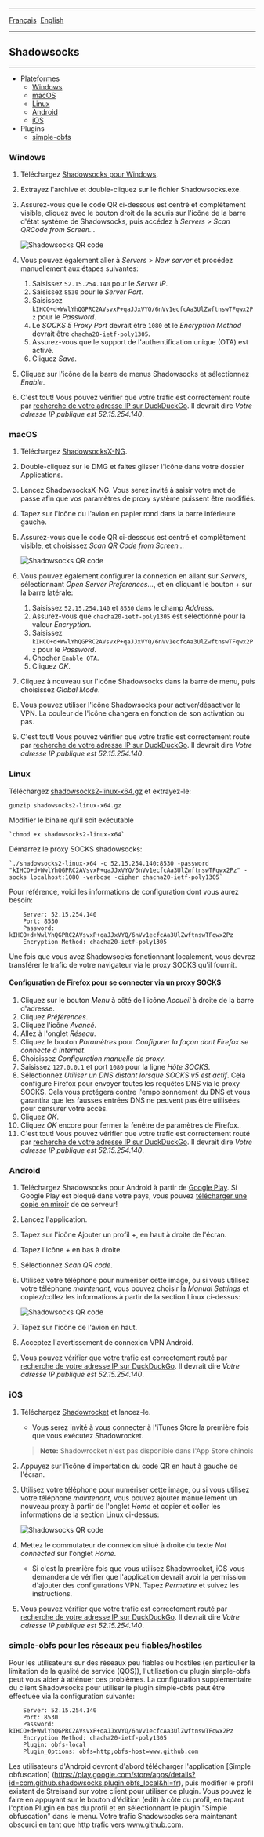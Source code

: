 - - -
  [Français](index-fr.html)&nbsp;
  [English](index.html)&nbsp;
- - -
Shadowsocks
-----------

---
* Plateformes
  * [Windows](#windows)
  * [macOS](#macos)
  * [Linux](#linux)
  * [Android](#android)
  * [iOS](#ios)
* Plugins
  * [simple-obfs](#simple-obfs)

<a name="windows"></a>
### Windows ###
1. Téléchargez [Shadowsocks pour Windows](/mirror/shadowsocks/index-fr.html).
1. Extrayez l'archive et double-cliquez sur le fichier Shadowsocks.exe.
1. Assurez-vous que le code QR ci-dessous est centré et complètement visible, cliquez avec le bouton droit de la souris sur l'icône de la barre d'état système de Shadowsocks, puis accédez à *Servers* > *Scan QRCode from Screen...*

   ![Shadowsocks QR code](/shadowsocks/shadowsocks-qr-code.png)
1. Vous pouvez également aller à *Servers* > *New server* et procédez manuellement aux étapes suivantes:
   1. Saisissez `52.15.254.140` pour le *Server IP*.
   1. Saisissez `8530` pour le *Server Port*.
   1. Saisissez `kIHCO+d+WwlYhQGPRC2AVsvxP+qaJJxVYQ/6nVv1ecfcAa3UlZwftnswTFqwx2Pz` pour le *Password*.
   1. Le *SOCKS 5 Proxy Port* devrait être `1080` et le *Encryption Method* devrait être `chacha20-ietf-poly1305`.
   1. Assurez-vous que le support de l'authentification unique (OTA) est activé.
   1. Cliquez *Save*.
1. Cliquez sur l'icône de la barre de menus Shadowsocks et sélectionnez *Enable*.
1. C'est tout! Vous pouvez vérifier que votre trafic est correctement routé par [recherche de votre adresse IP sur DuckDuckGo](https://duckduckgo.com/?q=ip+address). Il devrait dire *Votre adresse IP publique est 52.15.254.140*.

<a name="macos"></a>
### macOS ###
1. Téléchargez [ShadowsocksX-NG](/mirror/shadowsocks/index-fr.html).
1. Double-cliquez sur le DMG et faites glisser l'icône dans votre dossier Applications.
1. Lancez ShadowsocksX-NG. Vous serez invité à saisir votre mot de passe afin que vos paramètres de proxy système puissent être modifiés.
1. Tapez sur l'icône du l'avion en papier rond dans la barre inférieure gauche.
1. Assurez-vous que le code QR ci-dessous est centré et complètement visible, et choisissez *Scan QR Code from Screen...*

   ![Shadowsocks QR code](/shadowsocks/shadowsocks-qr-code.png)
1. Vous pouvez également configurer la connexion en allant sur *Servers*, sélectionnant *Open Server Preferences...*, et en cliquant le bouton *+* sur la barre latérale:
   1. Saisissez `52.15.254.140` et `8530` dans le champ *Address*.
   1. Assurez-vous que `chacha20-ietf-poly1305` est sélectionné pour la valeur *Encryption*.
   1. Saisissez `kIHCO+d+WwlYhQGPRC2AVsvxP+qaJJxVYQ/6nVv1ecfcAa3UlZwftnswTFqwx2Pz` pour le *Password*.
   1. Chocher `Enable OTA`.
   1. Cliquez *OK*.
1. Cliquez à nouveau sur l'icône Shadowsocks dans la barre de menu, puis choisissez *Global Mode*.
1. Vous pouvez utiliser l'icône Shadowsocks pour activer/désactiver le VPN. La couleur de l'icône changera en fonction de son activation ou pas.
1. C'est tout! Vous pouvez vérifier que votre trafic est correctement routé par [recherche de votre adresse IP sur DuckDuckGo](https://duckduckgo.com/?q=ip+address). Il devrait dire *Votre adresse IP publique est 52.15.254.140*.

<a name="linux"></a>
### Linux ###
Téléchargez [shadowsocks2-linux-x64.gz](/mirror/shadowsocks/index-fr.html) et extrayez-le:

   `gunzip shadowsocks2-linux-x64.gz`

Modifier le binaire qu'il soit exécutable

    `chmod +x shadowsocks2-linux-x64`

Démarrez le proxy SOCKS shadowsocks:

    `./shadowsocks2-linux-x64 -c 52.15.254.140:8530 -password "kIHCO+d+WwlYhQGPRC2AVsvxP+qaJJxVYQ/6nVv1ecfcAa3UlZwftnswTFqwx2Pz" -socks localhost:1080 -verbose -cipher chacha20-ietf-poly1305`


Pour référence, voici les informations de configuration dont vous aurez besoin:

        Server: 52.15.254.140
        Port: 8530
        Password: kIHCO+d+WwlYhQGPRC2AVsvxP+qaJJxVYQ/6nVv1ecfcAa3UlZwftnswTFqwx2Pz
        Encryption Method: chacha20-ietf-poly1305

Une fois que vous avez Shadowsocks fonctionnant localement, vous devrez transférer le trafic de votre navigateur via le proxy SOCKS qu'il fournit.

#### Configuration de Firefox pour se connecter via un proxy SOCKS ####
1. Cliquez sur le bouton *Menu* à côté de l'icône *Accueil* à droite de la barre d'adresse.
1. Cliquez *Préférences*.
1. Cliquez l'icône *Avancé*.
1. Allez à l'onglet *Réseau*.
1. Cliquez le bouton *Paramètres* pour *Configurer la façon dont Firefox se connecte à Internet*.
1. Choisissez *Configuration manuelle de proxy*.
1. Saisissez `127.0.0.1` et port `1080` pour la ligne *Hôte SOCKS*.
1. Sélectionnez *Utiliser un DNS distant lorsque SOCKS v5 est actif*. Cela configure Firefox pour envoyer toutes les requêtes DNS via le proxy SOCKS. Cela vous protégera contre l'empoisonnement du DNS et vous garantira que les fausses entrées DNS ne peuvent pas être utilisées pour censurer votre accès.
1. Cliquez *OK*.
1. Cliquez *OK* encore pour fermer la fenêtre de paramètres de Firefox..
1. C'est tout! Vous pouvez vérifier que votre trafic est correctement routé par [recherche de votre adresse IP sur DuckDuckGo](https://duckduckgo.com/?q=ip+address). Il devrait dire *Votre adresse IP publique est 52.15.254.140*.


<a name="android"></a>
### Android ###
1. Téléchargez Shadowsocks pour Android à partir de [Google Play](https://play.google.com/store/apps/details?id=com.github.shadowsocks&hl=fr). Si Google Play est bloqué dans votre pays, vous pouvez [télécharger une copie en miroir](/mirror/shadowsocks/index-fr.html) de ce serveur!
1. Lancez l'application.
1. Tapez sur l'icône Ajouter un profil +, en haut à droite de l'écran.
1. Tapez l'icône *+* en bas à droite.
1. Sélectionnez *Scan QR code*.
1. Utilisez votre téléphone pour numériser cette image, ou si vous utilisez votre téléphone _maintenant_, vous pouvez choisir la *Manual Settings* et copiez/collez les informations à partir de la section Linux ci-dessus:

   ![Shadowsocks QR code](/shadowsocks/shadowsocks-qr-code.png)
1. Tapez sur l'icône de l'avion en haut.
1. Acceptez l'avertissement de connexion VPN Android.
1. Vous pouvez vérifier que votre trafic est correctement routé par [recherche de votre adresse IP sur DuckDuckGo](https://duckduckgo.com/?q=ip+address). Il devrait dire *Votre adresse IP publique est 52.15.254.140*.


<a name="ios"></a>
### iOS ###

1. Téléchargez [Shadowrocket](https://itunes.apple.com/fr/app/shadowrocket/id932747118?mt=8) et lancez-le.
   * Vous serez invité à vous connecter à l'iTunes Store la première fois que vous exécutez Shadowrocket.
   > **Note:** Shadowrocket n'est pas disponible dans l'App Store chinois
1. Appuyez sur l'icône d'importation du code QR en haut à gauche de l'écran.
1. Utilisez votre téléphone pour numériser cette image, ou si vous utilisez votre téléphone _maintenant_, vous pouvez ajouter manuellement un nouveau proxy à partir de l'onglet *Home* et copier et coller les informations de la section Linux ci-dessus:

   ![Shadowsocks QR code](/shadowsocks/shadowsocks-qr-code.png)
1. Mettez le commutateur de connexion situé à droite du texte *Not connected* sur l'onglet *Home*.
   * Si c'est la première fois que vous utilisez Shadowrocket, iOS vous demandera de vérifier que l'application devrait avoir la permission d'ajouter des configurations VPN. Tapez *Permettre* et suivez les instructions.
1. Vous pouvez vérifier que votre trafic est correctement routé par [recherche de votre adresse IP sur DuckDuckGo](https://duckduckgo.com/?q=ip+address). Il devrait dire *Votre adresse IP publique est 52.15.254.140*.

<a name="simple-obfs"></a>
### simple-obfs pour les réseaux peu fiables/hostiles ###
Pour les utilisateurs sur des réseaux peu fiables ou hostiles (en particulier la limitation de la qualité de service (QOS)), l'utilisation du plugin simple-obfs peut vous aider à atténuer ces problèmes. La configuration supplémentaire du client Shadowsocks pour utiliser le plugin simple-obfs peut être effectuée via la configuration suivante:

        Server: 52.15.254.140
        Port: 8530
        Password: kIHCO+d+WwlYhQGPRC2AVsvxP+qaJJxVYQ/6nVv1ecfcAa3UlZwftnswTFqwx2Pz
        Encryption Method: chacha20-ietf-poly1305
        Plugin: obfs-local
        Plugin_Options: obfs=http;obfs-host=www.github.com
Les utilisateurs d'Android devront d'abord télécharger l'application [Simple obfuscation] (https://play.google.com/store/apps/details?id=com.github.shadowsocks.plugin.obfs_local&hl=fr), puis modifier le profil existant de Streisand sur votre client pour utiliser ce plugin. Vous pouvez le faire en appuyant sur le bouton d'édition (edit) à côté du profil, en tapant l'option Plugin en bas du profil et en sélectionnant le plugin "Simple obfuscation" dans le menu. Votre trafic Shadowsocks sera maintenant obscurci en tant que http trafic vers www.github.com.
